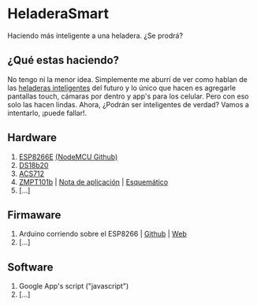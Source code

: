 # HeladeraSmart
Haciendo más inteligente a una heladera. ¿Se prodrá?

## ¿Qué estas haciendo?

No tengo ni la menor idea. Simplemente me aburrí de ver como hablan de las [heladeras inteligentes](https://www.youtube.com/results?search_query=heladera+inteligente) del futuro y lo único que hacen es agregarle pantallas touch, cámaras por dentro y app's para los celular. Pero con eso solo las hacen lindas. Ahora, ¿Podrán ser inteligentes de verdad? Vamos a intentarlo, ¡puede fallar!.

## Hardware
1. [ESP8266E](https://cdn-shop.adafruit.com/datasheets/ESP8266_Specifications_English.pdf) [(NodeMCU Github)](https://github.com/nodemcu)
2. [DS18b20](https://cdn.sparkfun.com/datasheets/Sensors/Temp/DS18B20.pdf)
3. [ACS712](https://www.sparkfun.com/datasheets/BreakoutBoards/0712.pdf)
4. [ZMPT101b](http://5nrorwxhmqqijik.leadongcdn.com/attachment/kjilKBmoioSRqlkqjoipSR7ww7fgzb73m/ZMPT101B-specification.pdf) | [Nota de aplicación](https://www.researchgate.net/profile/Mamunu_Mustapha/publication/316636029_Calibration_of_ZMPT101B_voltage_sensor_module_using_polynomial_regression_for_accurate_load_monitoring/links/5a13d4a20f7e9b1e5730a48d/Calibration-of-ZMPT101B-voltage-sensor-module-using-polynomial-regression-for-accurate-load-monitoring.pdf) | [Esquemático](https://drive.google.com/file/d/1M4Q-TLvbLLLNFUuzeOaPjf8OgxQowewL/view?usp=sharing)
5. [...]

## Firmaware
1. Arduino corriendo sobre el ESP8266 | [Github](https://github.com/esp8266/Arduino) | [Web](https://esp8266-arduino-spanish.readthedocs.io/es/latest/index.html)
2. [...]

## Software
1. Google App's script ("javascript")
2. [...]
